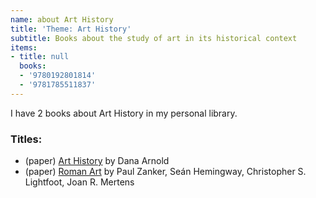 ```yaml
---
name: about Art History
title: 'Theme: Art History'
subtitle: Books about the study of art in its historical context
items:
- title: null
  books:
  - '9780192801814'
  - '9781785511837'
---
```

I have 2 books about Art History in my personal library.

### Titles:
- (paper) [Art History](/books/info/9780192801814) by Dana Arnold
- (paper) [Roman Art](/books/info/9781785511837) by Paul Zanker, Seán Hemingway, Christopher S. Lightfoot, Joan R. Mertens
